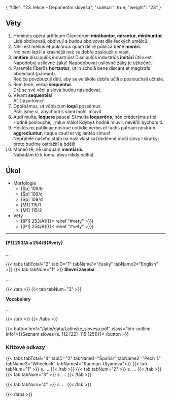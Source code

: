 {
    "title": "23. lekce – Deponentní slovesa",
    "sidebar": true,
    "weight": "23"
}

## Věty

1. Hominēs opera artificum Graecōrum **mīrābantur, mīrantur, mirābuntur**.  
   Lidé obdivovali, obdivují a budou obdivovat díla řeckých umělců.   
2. Nihil est melius et pulchrius quam dē rē pūblicā bene **merērī**.   
   Nic není lepší a krásnější než se dobře zasloužit o vlast.
3. **Imitāre** discipulōs industriōs! Discipulōs industriōs **imitārī** ūtile est.   
   Napodobuj usilovné žáky! Napodobovat usilovné žáky je užitečné. 
4. Parentēs līberōs **hortantur**, ut in scholā bene discant et magistrīs oboediant (pāreant).  
   Rodiče povzbuzují děti, aby se ve škole dobře učili a poslouchali učitele. 
5. Rem tenē, verba **sequentur**.  
   Drž se své věci a slova budou následovat.
6. Vīvant **sequentēs**!    
   Ať žijí potomci!
7. Optābāmus, ut vōbiscum **loquī** possēmus.  
   Přáli jsme si, abychom s vámi mohli mluvit. 
8. Audī multa, **loquere** pauca! Sī multa **loquerēris**, nōn crēderēmus tibi.  
   Hodně poslouchej , mluv málo! Kdybys hodně mluvil, nevěřili bychom ti. 
9. Hostēs reī pūblicae nostrae cottīdiē verbīs et factīs patriam nostram **aggrediuntur**; itaque cautī et vigilantēs sīmus!  
   Nepřátelé našeho státu na naši vlast každodenně útočí slovy i skutky; proto buďme ostražití a bdělí! 
10. Moneō tē, nē umquam **mentiāris**.   
    Nabádám tě k tomu, abys nikdy nelhal.



## Úkol

- Morfologie
  - [Šp] 109/b
  - [Šp] 109/c
  - [Šp] 109/d
  - [M1] 115/1
  - [M1] 115/2
- Věty
  - [[P1] 253/A]({{< relref "#vety" >}}) 
  - [[P1] 254/B]({{< relref "#vety" >}}) 

---



#### [P1] 253/A a 254/B{#vety} 

...

{{< tabs tabTotal="2" tabID="1" tabName1="česky" tabName2="English" >}}
{{< tab tabNum="1" >}}
**Slovní zásoba**

...

{{< /tab >}}
{{< tab tabNum="2" >}}

**Vocabulary** 

...

{{< /tab >}}
{{< /tabs >}}



{{< button href="/latin/data/Latinske_slovesa.pdf" class="btn-outline-info">}}Seznam sloves (s. 112 [22]–115 [25]){{< /button >}}



### Křížové odkazy  

{{< tabs tabTotal="4" tabID="2" tabName1="Špaňár" tabName2="Pech 1." tabName3="Wheelock" tabName4="Kacman-Ulyanova">}}
{{< tab tabNum="1" >}}
s. ...
{{< /tab >}}
{{< tab tabNum="2" >}}
s. ...
{{< /tab >}}
{{< tab tabNum="3" >}}
s. ...
{{< /tab >}}

{{< tab tabNum="4" >}}
s. ...
{{< /tab >}}

{{< /tabs >}}





